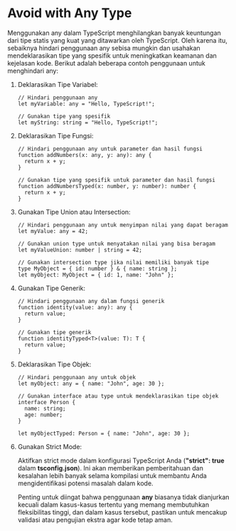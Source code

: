 # Avoid with Any Type

Menggunakan any dalam TypeScript menghilangkan banyak keuntungan dari tipe statis yang kuat yang ditawarkan oleh TypeScript. Oleh karena itu, sebaiknya hindari penggunaan any sebisa mungkin dan usahakan mendeklarasikan tipe yang spesifik untuk meningkatkan keamanan dan kejelasan kode. Berikut adalah beberapa contoh penggunaan untuk menghindari any:

1. Deklarasikan Tipe Variabel:

    ```
    // Hindari penggunaan any
    let myVariable: any = "Hello, TypeScript!";

    // Gunakan tipe yang spesifik
    let myString: string = "Hello, TypeScript!";
    ```

2. Deklarasikan Tipe Fungsi:

    ```
    // Hindari penggunaan any untuk parameter dan hasil fungsi
    function addNumbers(x: any, y: any): any {
      return x + y;
    }

    // Gunakan tipe yang spesifik untuk parameter dan hasil fungsi
    function addNumbersTyped(x: number, y: number): number {
      return x + y;
    }
    ```

3. Gunakan Tipe Union atau Intersection:

    ```
    // Hindari penggunaan any untuk menyimpan nilai yang dapat beragam
    let myValue: any = 42;

    // Gunakan union type untuk menyatakan nilai yang bisa beragam
    let myValueUnion: number | string = 42;

    // Gunakan intersection type jika nilai memiliki banyak tipe
    type MyObject = { id: number } & { name: string };
    let myObject: MyObject = { id: 1, name: "John" };
    ```

4. Gunakan Tipe Generik:

    ```
    // Hindari penggunaan any dalam fungsi generik
    function identity(value: any): any {
      return value;
    }

    // Gunakan tipe generik
    function identityTyped<T>(value: T): T {
      return value;
    }
    ```

5. Deklarasikan Tipe Objek:

    ```
    // Hindari penggunaan any untuk objek
    let myObject: any = { name: "John", age: 30 };

    // Gunakan interface atau type untuk mendeklarasikan tipe objek
    interface Person {
      name: string;
      age: number;
    }

    let myObjectTyped: Person = { name: "John", age: 30 };
    ```

6. Gunakan Strict Mode:

    Aktifkan strict mode dalam konfigurasi TypeScript Anda (**"strict": true** dalam **tsconfig.json**). Ini akan memberikan pemberitahuan dan kesalahan lebih banyak selama kompilasi untuk membantu Anda mengidentifikasi potensi masalah dalam kode.

    Penting untuk diingat bahwa penggunaan **any** biasanya tidak dianjurkan kecuali dalam kasus-kasus tertentu yang memang membutuhkan fleksibilitas tinggi, dan dalam kasus tersebut, pastikan untuk mencakup validasi atau pengujian ekstra agar kode tetap aman.

